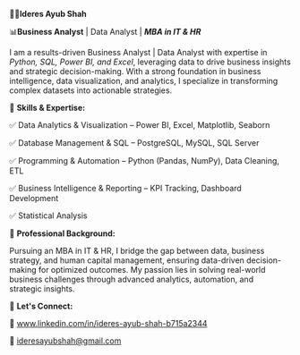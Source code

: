 🧑‍💼**Ideres Ayub Shah**

📊**Business Analyst** | Data Analyst | _**MBA in IT & HR**_

I am a results-driven Business Analyst | Data Analyst with expertise in _Python, SQL, Power BI, and Excel_, leveraging data to drive business insights and strategic decision-making. With a strong foundation in business intelligence, data visualization, and analytics, I specialize in transforming complex datasets into actionable strategies.

🔹 **Skills & Expertise:**

✅ Data Analytics & Visualization – Power BI, Excel, Matplotlib, Seaborn

✅ Database Management & SQL – PostgreSQL, MySQL, SQL Server

✅ Programming & Automation – Python (Pandas, NumPy), Data Cleaning, ETL

✅ Business Intelligence & Reporting – KPI Tracking, Dashboard Development

✅ Statistical Analysis

🔹 **Professional Background:**

Pursuing an MBA in IT & HR, I bridge the gap between data, business strategy, and human capital management, ensuring data-driven decision-making for optimized outcomes. My passion lies in solving real-world business challenges through advanced analytics, automation, and strategic insights.

🔹 **Let's Connect:**

💼 www.linkedin.com/in/ideres-ayub-shah-b715a2344

📧 ideresayubshah@gmail.com
